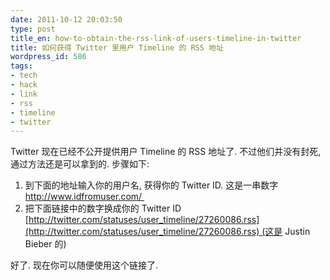 ```yaml
---
date: 2011-10-12 20:03:50
type: post
title_en: how-to-obtain-the-rss-link-of-users-timeline-in-twitter
title: 如何获得 Twitter 里用户 Timeline 的 RSS 地址
wordpress_id: 586
tags:
- tech
- hack
- link
- rss
- timeline
- twitter
---
```


Twitter 现在已经不公开提供用户 Timeline 的 RSS 地址了. 不过他们并没有封死, 通过方法还是可以拿到的. 步骤如下: 

1. 到下面的地址输入你的用户名, 获得你的 Twitter ID. 这是一串数字  
http://www.idfromuser.com/ 
2. 把下面链接中的数字换成你的 Twitter ID  
[http://twitter.com/statuses/user_timeline/27260086.rss](http://twitter.com/statuses/user_timeline/27260086.rss) (这是 Justin Bieber 的) 

好了. 现在你可以随便使用这个链接了.
